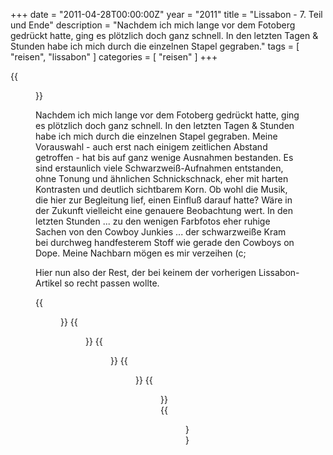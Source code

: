+++
date = "2011-04-28T00:00:00Z"
year = "2011"
title = "Lissabon - 7. Teil und Ende"
description = "Nachdem ich mich lange vor dem Fotoberg gedrückt hatte, ging es plötzlich doch ganz schnell. In den letzten Tagen & Stunden habe ich mich durch die einzelnen Stapel gegraben."
tags = [ "reisen", "lissabon" ]
categories = [ "reisen" ]
+++

{{<figure src="/images/2011/20110330-103825-010.jpg" title=" ">}}

Nachdem ich mich lange vor dem Fotoberg gedrückt hatte, ging es plötzlich doch ganz schnell. In den letzten Tagen & Stunden habe ich mich durch die einzelnen Stapel gegraben. Meine Vorauswahl - auch erst nach einigem zeitlichen Abstand getroffen - hat bis auf ganz wenige Ausnahmen bestanden. Es sind erstaunlich viele Schwarzweiß-Aufnahmen entstanden, ohne Tonung und ähnlichen Schnickschnack, eher mit harten Kontrasten und deutlich sichtbarem Korn. Ob wohl die Musik, die hier zur Begleitung lief, einen Einfluß darauf hatte? Wäre in der Zukunft vielleicht eine genauere Beobachtung wert. In den letzten Stunden ... zu den wenigen Farbfotos eher ruhige Sachen von den Cowboy Junkies ... der schwarzweiße Kram bei durchweg handfesterem Stoff wie gerade den Cowboys on Dope. Meine Nachbarn mögen es mir verzeihen (c;

Hier nun also der Rest, der bei keinem der vorherigen Lissabon-Artikel so recht passen wollte.

{{<figure src="/images/2011/20110330-105447-022.jpg" title=" ">}}
{{<figure src="/images/2011/20110330-134857-076.jpg" title=" ">}}
{{<figure src="/images/2011/20110330-171649-173.jpg" title=" ">}}
{{<figure src="/images/2011/20110331-173011-069.jpg" title=" ">}}
{{<figure src="/images/2011/20110331-184208-084.jpg" title=" ">}}
{{<figure src="/images/2011/20110401-181145-081.jpg" title=" ">}}
